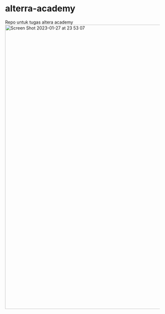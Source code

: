 # alterra-academy
Repo untuk tugas altera academy
<img width="927" alt="Screen Shot 2023-01-27 at 23 53 07" src="https://user-images.githubusercontent.com/39258245/215146979-68eb550b-1e54-4d60-a53b-083dacca57a9.png">
